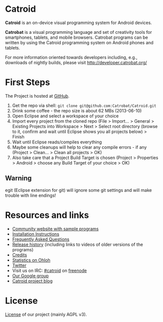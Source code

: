 Catroid
=======

**Catroid** is an on-device visual programming system for Android devices.

**Catrobat** is a visual programming language and set of creativity tools for smartphones, tablets, and mobile browsers. 
Catrobat programs can be written by using the Catroid programming system on Android phones and tablets.

For more information oriented towards developers including, e.g., downloads of nightly builds, please visit http://developer.catrobat.org/

First Steps
=======

The Project is hosted at [GitHub](https://github.com/Catrobat/Catroid).

1. Get the repo via shell: `git clone git@github.com:Catrobat/Catroid.git`
2. Drink some coffee - the repo size is about 62 MBs (2013-06-10)
3. Open Eclipse and select a workspace of your choice
4. Import every project from the cloned repo (File > Import... > General > Existing Projects into Workspace > Next > Select root directory (browse to it, confirm and wait until Eclipse shows you all projects below) > Finish
5. Wait until Eclipse reads/compiles everything
6. Maybe some cleanups will help to clear any compile errors - if any (Project > Clean... > Clean all projects > OK)
7. Also take care that a Project Build Target is chosen (Project > Properties > Android > choose any Build Target of your choice > OK)

Warning
---------
 
egit (Eclipse extension for git) will ignore some git settings and will make trouble with line endings!

Resources and links
=========
* [Community website with sample programs](http://www.catroid.org/)
* [Installation Instructions](https://github.com/Catrobat/Catroid/wiki/Installation-Instructions)
* [Frequently Asked Questions](https://github.com/Catrobat/Catroid/wiki/Frequently-Asked-Questions)
* [Release history](https://github.com/Catrobat/Catroid/wiki/Release-History) (including links to videos of older versions of the programs)
* [Credits](http://developer.catrobat.org/credits)
* [Statistics on Ohloh](https://www.ohloh.net/p/catrobat/)
* [Twitter](http://twitter.com/Catroid)
* Visit us on IRC: [#catroid](http://webchat.freenode.net/?channels=catroid&uio=d4) on [freenode](http://freenode.net/)
* [Our Google group](https://groups.google.com/forum/?fromgroups#!forum/catrobat)
* [Catroid project blog](http://blog.catroid.org/)
 
License
=======
[License](http://developer.catrobat.org/licenses) of our project (mainly AGPL v3).
